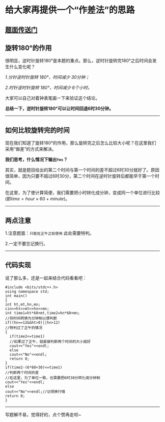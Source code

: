 # 给大家再提供一个“作差法”的思路

##  **[题面传送门](https://www.luogu.com.cn/problem/AT1553)**
##  **旋转$180$°的作用**
 
 很明显，逆时针旋转$180$°是本题的重点。那么，逆时针旋转完$180$°之后时间会发生什么变化呢？
 
_1.分针逆时针旋转 $180$°，时间减少 $30$分钟；_

_2.时针逆时针旋转 $180$°，时间减少 $6$个小时。_

大家可以自己对着钟表笔画一下来验证这个结论。

**总结一下，逆时针旋转$180$°可以让时间回退6时30分钟。**

-------
##  **如何比较旋转完的时间**
 
 现在我们知道了旋转$180$°的作用，那么旋转完之后怎么比较大小呢？在这里我们采用“做差”的方式来解决。
 
 **我们思考，什么情况下输出`Yes`？**
 
 其实，就是题目给出的第二个时间与第一个时间的差不超过$6$时$30$分就好了。原因很简单，因为只要不超过$6$时$30$分，第二个时间在逆时针旋转后都能早于第一个时间。
 
 在这里，为了使计算简便，我们需要把小时转化成分钟，变成同一个单位进行比较(即$time=hour\times60+minute$)。

---
## **两点注意**
1.注意题面：`只能在正午之前使用` 此处需要特判。
 
 2.一定不要忘记换行。
 
 ----
 
## **代码实现**
  
 说了那么多，还是一起来结合代码看看吧：
  ```
#include <bits/stdc++.h>
using namespace std;
int main()
{
  int ht,mt,hn,mn;
  cin>>ht>>mt>>hn>>mn;
  int time1=ht*60+mt,time2=hn*60+mn;
  //将时间转换为分钟制以便判断
  if((hn==12&&ht>0)||hn>12)
  //特判过了正午的情况
  {
    if(time2<=time1)
    //如果过了正午，就直接判断两个时间的大小就好
    cout<<"Yes"<<endl;
    else
    cout<<"No"<<endl;
    return 0;
  }
  if(time2-(6*60+30)<=time1)
  //判断两个时间的差
  //在这里，为了单位一致，也需要把6时30分转化成分钟制
  cout<<"Yes"<<endl;
  else
  cout<<"No"<<endl;//记得换行哦
  return 0;
}
  ```
  ---
  写题解不易，觉得好的，点个赞再走呗~